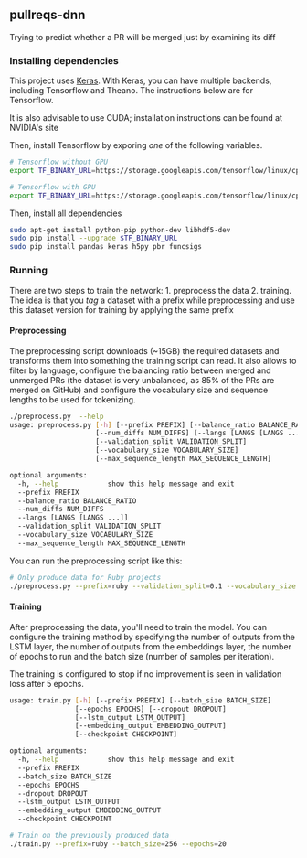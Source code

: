 ## pullreqs-dnn

Trying to predict whether a PR will be merged just by examining its diff

### Installing dependencies

This project uses [Keras](https://keras.io). With Keras, you can have multiple
backends, including Tensorflow and Theano. The instructions below are for
Tensorflow.

It is also advisable to use CUDA; installation instructions can be found at
NVIDIA's site

Then, install Tensorflow by exporing *one* of the following variables.

```bash
# Tensorflow without GPU
export TF_BINARY_URL=https://storage.googleapis.com/tensorflow/linux/cpu/tensorflow-0.12.0rc0-cp27-none-linux_x86_64.whl

# Tensorflow with GPU
export TF_BINARY_URL=https://storage.googleapis.com/tensorflow/linux/cpu/tensorflow-0.12.0rc0-cp27-none-linux_x86_64.whl
```

Then, install all dependencies

```bash
sudo apt-get install python-pip python-dev libhdf5-dev
sudo pip install --upgrade $TF_BINARY_URL
sudo pip install pandas keras h5py pbr funcsigs
```

### Running

There are two steps to train the network: 1. preprocess the data 2. training.
The idea is that you _tag_ a dataset with a prefix while preprocessing
and use this dataset version for training by applying the same prefix

#### Preprocessing

The preprocessing script downloads (~15GB) the required datasets and transforms them into something the training script can read. It also allows to filter
by language, configure the balancing ratio between merged and unmerged PRs (the
dataset is very unbalanced, as 85% of the PRs are merged on GitHub) and
configure the vocabulary size and sequence lengths to be used for tokenizing.

```bash
./preprocess.py  --help
usage: preprocess.py [-h] [--prefix PREFIX] [--balance_ratio BALANCE_RATIO]
                     [--num_diffs NUM_DIFFS] [--langs [LANGS [LANGS ...]]]
                     [--validation_split VALIDATION_SPLIT]
                     [--vocabulary_size VOCABULARY_SIZE]
                     [--max_sequence_length MAX_SEQUENCE_LENGTH]

optional arguments:
  -h, --help            show this help message and exit
  --prefix PREFIX
  --balance_ratio BALANCE_RATIO
  --num_diffs NUM_DIFFS
  --langs [LANGS [LANGS ...]]
  --validation_split VALIDATION_SPLIT
  --vocabulary_size VOCABULARY_SIZE
  --max_sequence_length MAX_SEQUENCE_LENGTH
```

You can run the preprocessing script like this:

```bash
# Only produce data for Ruby projects
./preprocess.py --prefix=ruby --validation_split=0.1 --vocabulary_size 20000 --max_sequence_length 200
```

#### Training
After preprocessing the data, you'll need to train the model. You can configure
the training method by specifying the number of outputs from the LSTM layer,
the number of outputs from the embeddings layer, the number of epochs to
run and the batch size (number of samples per iteration).

The training is configured to stop if no improvement is seen in validation loss after 5 epochs.

```bash
usage: train.py [-h] [--prefix PREFIX] [--batch_size BATCH_SIZE]
                [--epochs EPOCHS] [--dropout DROPOUT]
                [--lstm_output LSTM_OUTPUT]
                [--embedding_output EMBEDDING_OUTPUT]
                [--checkpoint CHECKPOINT]

optional arguments:
  -h, --help            show this help message and exit
  --prefix PREFIX
  --batch_size BATCH_SIZE
  --epochs EPOCHS
  --dropout DROPOUT
  --lstm_output LSTM_OUTPUT
  --embedding_output EMBEDDING_OUTPUT
  --checkpoint CHECKPOINT
```

```bash
# Train on the previously produced data
./train.py --prefix=ruby --batch_size=256 --epochs=20
```
